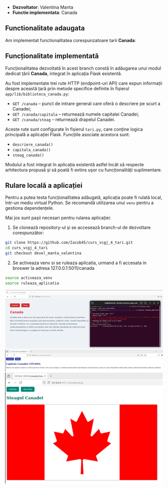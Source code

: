 - **Dezvoltator**: Valentina Manta
- **Functie implementata**: Canada

## Functionalitate adaugata

Am implementat functionalitatea corespunzatoare tarii **Canada**:

## Funcționalitate implementată

Funcționalitatea dezvoltată în acest branch constă în adăugarea unui modul dedicat țării **Canada**, integrat în aplicația Flask existentă.

Au fost implementate trei rute HTTP (endpoint-uri API) care expun informații despre această țară prin metode specifice definite în fișierul `app/lib/biblioteca_canada.py`:

- `GET /canada` – punct de intrare general care oferă o descriere pe scurt a Canadei;
- `GET /canada/capitala` – returnează numele capitalei Canadei;
- `GET /canada/steag` – returnează drapelul Canadei.

Aceste rute sunt configurate în fișierul `tari.py`, care conține logica principală a aplicației Flask. Funcțiile asociate acestora sunt:
- `descriere_canada()`
- `capitala_canada()`
- `steag_canada()`

Modulul a fost integrat în aplicația existentă astfel încât să respecte arhitectura propusă și să poată fi extins ușor cu funcționalități suplimentare.

## Rulare locală a aplicației

Pentru a putea testa funcționalitatea adăugată, aplicația poate fi rulată local, într-un mediu virtual Python. Se recomandă utilizarea unui `venv` pentru a gestiona dependențele.

Mai jos sunt pașii necesari pentru rularea aplicației:

1. Se clonează repository-ul și se accesează branch-ul de dezvoltare corespunzător:

```bash
git clone https://github.com/Iacob45/curs_vcgj_4_tari.git
cd curs_vcgj_4_tari
git checkout devel_manta_valentina
```

2. Se activeaza venv si se ruleaza aplicatia, urmand a fi accesata in broswer la adresa 127.0.0.1:5011/canada

```bash
source activeaza_venv
source ruleaza_aplicatia
```

![CAPTURA1 APLICATIE](static/ruleaza_aplicatia.png)
![CAPTURA2 APLICATIE](static/capitala.png)
![CAPTURA3 APLICATIE](static/steag.png)
